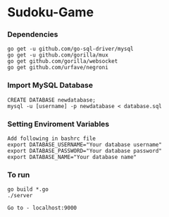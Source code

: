 # Sudoku-Game

### Dependencies
```
go get -u github.com/go-sql-driver/mysql
go get -u github.com/gorilla/mux
go get github.com/gorilla/websocket
go get github.com/urfave/negroni
```

### Import MySQL Database
```
CREATE DATABASE newdatabase;
mysql -u [username] -p newdatabase < database.sql
```
### Setting Enviroment Variables

```
Add following in bashrc file
export DATABASE_USERNAME="Your database username"
export DATABASE_PASSWORD="Your database password"
export DATABASE_NAME="Your database name"
```

### To run
```
go build *.go
./server

Go to - localhost:9000
```
